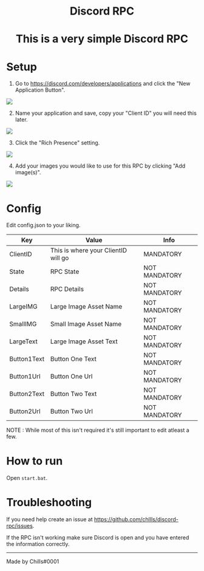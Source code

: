 <h1 align="center">Discord RPC<h1>
<h1 align="center">This is a very simple Discord RPC<h1>

# Setup
  
1. Go to https://discord.com/developers/applications and click the "New Application Button".
  <img src="https://cdn.discordapp.com/attachments/959323709087297586/987888732931772496/unknown.png"/>
  
2. Name your application and save, copy your "Client ID" you will need this later.
  <img src="https://cdn.discordapp.com/attachments/959323709087297586/987891053677907979/unknown.png"/>
  
3. Click the "Rich Presence" setting.
  <img src="https://cdn.discordapp.com/attachments/959323709087297586/987891603081400402/unknown.png"/>
  
4. Add your images you would like to use for this RPC by clicking "Add image(s)".
  <img src="https://cdn.discordapp.com/attachments/959323709087297586/987892254029021245/unknown.png"/>
  
 # Config
 
Edit config.json to your liking.
  
| Key | Value | Info |
| ------ | ------ | ------ |
| ClientID | This is where your ClientID will go | MANDATORY |
| State | RPC State | NOT MANDATORY |
| Details | RPC Details | NOT MANDATORY |
| LargeIMG | Large Image Asset Name | NOT MANDATORY |
| SmallIMG | Small Image Asset Name | NOT MANDATORY |
| LargeText | Large Image Asset Text | NOT MANDATORY |
| Button1Text | Button One Text | NOT MANDATORY |
| Button1Url | Button One Url | NOT MANDATORY |
| Button2Text | Button Two Text | NOT MANDATORY |
| Button2Url | Button Two Url | NOT MANDATORY |
  
NOTE : While most of this isn't required it's still important to edit atleast a few.

  
# How to run
  
Open `start.bat`.
  
# Troubleshooting

If you need help create an issue at https://github.com/chlIls/discord-rpc/issues.
  
If the RPC isn't working make sure Discord is open and you have entered the information correctly.

---
Made by Chills#0001
  
  
